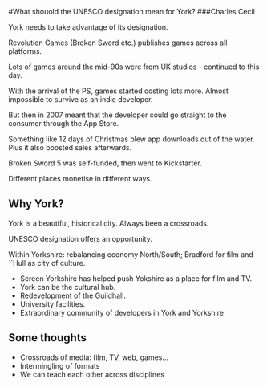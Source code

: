 #What shouold the UNESCO designation mean for York?
###Charles Cecil

York needs to take advantage of its designation.

Revolution Games (Broken Sword etc.) publishes games across all platforms.

Lots of games around the mid-90s were from UK studios - continued to this day.

With the arrival of the PS, games started costing lots more. Almost impossible to survive as an indie developer.

But then in 2007 meant that the developer could go straight to the consumer through the App Store.

Something like 12 days of Christmas blew app downloads out of the water. Plus it also boosted sales afterwards.

Broken Sword 5 was self-funded, then went to Kickstarter.

Different places monetise in different ways.

## Why York?

York is a beautiful, historical city. Always been a crossroads.

UNESCO designation offers an opportunity.

Within Yorkshire: rebalancing economy North/South; Bradford for film and ``Hull as city of culture.

* Screen Yorkshire has helped push Yokshire as a place for film and TV.
* York can be the cultural hub.
* Redevelopment of the Guildhall.
* University facilities.
* Extraordinary community of developers in York and Yorkshire

## Some thoughts

* Crossroads of media: film, TV, web, games...
* Intermingling of formats
* We can teach each other across disciplines


